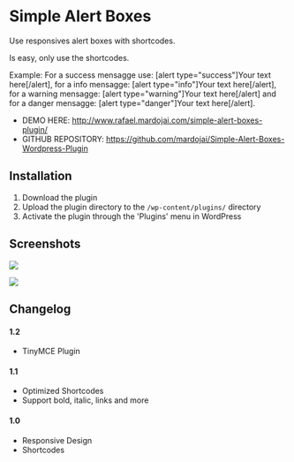 # Simple Alert Boxes
Use responsives alert boxes with shortcodes.

Is easy, only use the shortcodes.

Example: For a success mensagge use: [alert type="success"]Your text here[/alert], for a info mensagge: [alert type="info"]Your text here[/alert], for a warning mensagge: [alert type="warning"]Your text here[/alert] and for a danger mensagge: [alert type="danger"]Your text here[/alert].

* DEMO HERE: http://www.rafael.mardojai.com/simple-alert-boxes-plugin/
* GITHUB REPOSITORY: https://github.com/mardojai/Simple-Alert-Boxes-Wordpress-Plugin

## Installation

1. Download the plugin
2. Upload the plugin directory to the `/wp-content/plugins/` directory
3. Activate the plugin through the 'Plugins' menu in WordPress

## Screenshots
![](https://ps.w.org/simple-alert-boxes/assets/screenshot-1.png)

![](https://ps.w.org/simple-alert-boxes/assets/screenshot-2.png)


## Changelog

#### 1.2
* TinyMCE Plugin

#### 1.1
* Optimized Shortcodes
* Support bold, italic, links and more

#### 1.0
* Responsive Design
* Shortcodes
